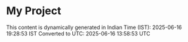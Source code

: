 # My Project

This content is dynamically generated in Indian Time (IST): 2025-06-16 19:28:53 IST
Converted to UTC: 2025-06-16 13:58:53 UTC
